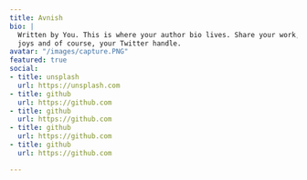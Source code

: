 ```yaml
---
title: Avnish
bio: |
  Written by You. This is where your author bio lives. Share your work, your
  joys and of course, your Twitter handle.
avatar: "/images/capture.PNG"
featured: true
social:
- title: unsplash
  url: https://unsplash.com
- title: github
  url: https://github.com
- title: github
  url: https://github.com
- title: github
  url: https://github.com
- title: github
  url: https://github.com

---
```

